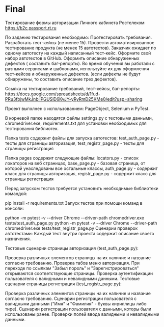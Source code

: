 # Final
Тестирование формы авторизации Личного кабинета Ростелеком https://b2c.passport.rt.ru

По заданию тестирования необходимо: Протестировать требования. Разработать тест-кейсы (не менее 15). Провести автоматизированное тестирование продукта (не менее 15 автотестов). Заказчик ожидает по одному автотесту на каждый написанный тест-кейс. Оформите свой набор автотестов в GitHub. Оформить описание обнаруженных дефектов ( составить баг-репорты). Во время обучения вы работали с разными сервисами и шаблонами, используйте их для оформления тест-кейсов и обнаруженных дефектов. (если дефекты не будут обнаружены, то составить описание трех дефектов).

Ссылка на тестирование требований, тест-кейсы, баг-репорты: https://docs.google.com/spreadsheets/d/1fud-PRu3fbjwMkJnbllPGUSlD6KvJY-yRyRmD25KMe0/edit?usp=sharing

Проект выполнен с использованием: PageObject, Selenium и PyTest.

В корневой папке находятся файлы settings.py с тестовыми данными, chromedriver.exe, requirements.txt для установки необходимых для тестирования библиотек.

Папка tests содержит файлы для запуска автотестов: test_auth_page.py - тесты для страницы авторизация, test_registr_page.py - тесты для страницы регистрация

Папка pages содержит следующие файлы: locators.py - список локаторов на веб страницах, base_page.py - базовая страница, от которой унаследованы все остальные классы, auth_page.py - содержит класс для страницы авторизация, registr_page.py - содержит класс для страницы регистрация

Перед запуском тестов требуется установить необходимые библиотеки командой:

pip install -r requirements.txt
Запуск тестов при помощи команд в консоли:

python -m pytest -v --driver Chrome --driver-path chromedriver.exe tests/test_auth_page.py
python -m pytest -v --driver Chrome --driver-path chromedriver.exe tests/test_registr_page.py
Сценарии проверок автотестами: Каждый тест внутри проекта содержит описание своего назначения.

Тестовые сценарии страницы авторизация (test_auth_page.py):

Проверка различных элементов страницы на их наличие и название согласно требованию.
Проверка табов меню авторизация. При переходе по ссылкам "Забыл пороль" и "Зарегистрироваться" открываются соответствующие страницы.
Проверка аутентификации пользователя с валидными и невалидными данными.
Тестовые сценарии страницы регистрация (test_registr_page.py):

Проверка различных элементов страницы на их наличие и название согласно требованию.
Сценарии регистрации пользователя с валидными данными ("Имя" и "Фамилия" - буквы кириллицы либо тире).
Сценарии регистрации пользователя с данными, которы были использованы ранее. Проверки полей ввода валидными и невалидными данными.

